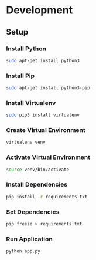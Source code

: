 # Development

## Setup

### Install Python

```bash
sudo apt-get install python3
```

### Install Pip

```bash
sudo apt-get install python3-pip
```

### Install Virtualenv

```bash
sudo pip3 install virtualenv
```

### Create Virtual Environment

```bash
virtualenv venv
```

### Activate Virtual Environment

```bash
source venv/bin/activate
```

### Install Dependencies

```bash
pip install -r requirements.txt
```

### Set Dependencies

```bash
pip freeze > requirements.txt
```

### Run Application

```bash
python app.py
```

